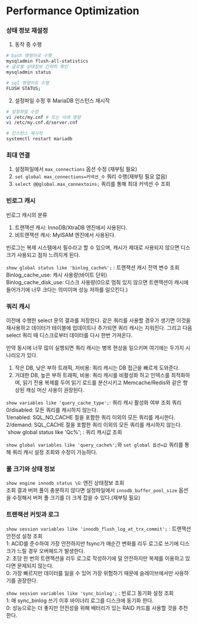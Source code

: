 # Performance Optimization

### 상태 정보 재설정

1. 동작 중 수행  

```bash
# bash 명령어로 수행
mysqladmin flush-all-statistics
# 글로벌 상태정보 간략히 확인
mysqladmin status

# sql 명령어로 수행
FLUSH STATUS;
```  
2. 설정파일 수정 후 MariaDB 인스턴스 재시작  

```bash
# 설정파일 수정
vi /etc/my.cnf # 또는 아래 명령
vi /etc/my.cnf.d/server.cnf

# 인스턴스 재시작
systemctl restart mariadb
```

### 최대 연결  
1. 설정파일에서 `max_connections` 옵션 수정 (재부팅 필요)    
2. `set global max_connections=커넥션_수` 쿼리 수행(재부팅 필요 없음)    
3. `select @@global.max_connextoins;` 쿼리를 통해 최대 커넥션 수 조회  

### 빈로그 캐시  
빈로그 캐시의 분류  
1. 트랜잭션 캐시: InnoDB/XtraDB 엔진에서 사용된다.  
2. 비트랜잭션 캐시: MyISAM 엔진에서 사용된다.  

빈로그는 복제 시스템에서 필수라고 할 수 있으며, 캐시가 제대로 사용되지 않으면 디스크가 사용되고 점차 느려지게 된다.  

`show global status like 'binlog_cache%';` : 트랜잭션 캐시 전역 변수 조회  
Binlog_cache_use: 캐시 사용량(바이트 단위)  
Binlog_cache_disk_use: 디스크 사용량(0으로 멈춰 있지 않으면 트랜잭션이 캐시에 들어가기에 너무 크다는 의미이며 성능 저하를 일으킨다.)  

### 쿼리 캐시  
이전에 수행한 select 문의 결과를 저장한다. 같은 쿼리를 사용할 경우가 생기면 이것을 재사용하고 데이터가 테이블에 업데이트나 추가되면 쿼리 캐시는 지워진다. 그리고 다음 select 쿼리 때 디스크로부터 데이터를 다시 한번 가져온다.  

만약 동시에 너무 많이 실행되면 쿼리 캐시는 병목 현상을 일으키며 여기에는 두가지 시나리오가 있다.  
1. 작은 DB, 낮은 부하 트래픽, 저비용: 쿼리 캐시는 DB 접근을 빠르게 도와준다.  
2. 거대한 DB, 높은 부하 트래픽, 비용: 쿼리 캐시를 비활성화 하고 인덱스를 최적화하며, 읽기 전용 복제를 두어 읽기 로드를 분산시키고 Memcache/Redis와 같은 향상된 캐싱 머신 사용이 권장된다.  


`show variables like 'query_cache_type';`: 쿼리 캐시 활성화 여부 조회 쿼리  
0/disabled: 모든 쿼리를 캐시하지 않는다.  
1/enabled: SQL_NO_CACHE 절을 포함한 쿼리 이외의 모든 쿼리를 캐시한다.  
2/demand: SQL_CACHE 절을 포함한 쿼리 이외의 모든 쿼리를 캐시하지 않는다.  
`show global status like 'Qc%'; :  쿼리 캐시값 조회  

`show global variables like 'query_cache%';`와 `set global 옵션=값` 쿼리를 통해 쿼리 캐시 설정 조회와 수정이 가능하다.  

### 풀 크기와 상태 정보  
`show engine innodb status \G`: 엔진 상태정보 조회  
조회 결과 버퍼 풀이 충분하지 않다면 설정파일에서 `innodb_buffer_pool_size` 옵션을 수정해서 버퍼 풀 크기를 더 크게 잡을 수 있다.(재부팅 필요)  

### 트랜잭션 커밋과 로그  
`show session variables like 'innodb_flush_log_at_trx_commit';` : 트랜잭션 안전성 설정 조회  
1: ACID를 준수하여 가장 안전하지만 fsync가 매순간 변화를 리두 로그로 쓰기에 디스크가 느릴 경우 오버헤드가 발생한다.  
2: 초당 한 번의 트랜잭션을 리두 로그로 작성하기에 덜 안전하지만 복제를 이용하고 있다면 문제되지 않는다.  
0: 가장 빠르지만 데이터를 잃을 수 있어 가장 위험하기 때문에 슬레이브에서만 사용하기를 권장한다.  

`show session variables like 'sync_binlog';` : 빈로그 동기화 설정 조회  
1: 매 sync_binlog 쓰기 이후 바이너리 로그를 디스크에 동기화 한다.  
0: 성능으로는 더 좋지만 안전성을 위해 배터리가 있는 RAID 카드를 사용할 것을 추천한다.  
